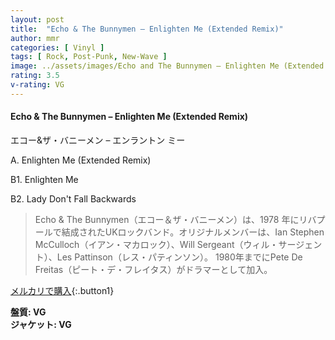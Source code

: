 ```yaml
---
layout: post
title:  "Echo & The Bunnymen – Enlighten Me (Extended Remix)"
author: mmr
categories: [ Vinyl ]
tags: [ Rock, Post-Punk, New-Wave ]
image: ../assets/images/Echo and The Bunnymen – Enlighten Me (Extended Remix).jpg
rating: 3.5
v-rating: VG
---
```


#### Echo & The Bunnymen – Enlighten Me (Extended Remix)

エコー&ザ・バニーメン – エンラントン ミー

A. Enlighten Me (Extended Remix)

B1. Enlighten Me

B2. Lady Don't Fall Backwards

> Echo & The Bunnymen（エコー＆ザ・バニーメン）は、1978 年にリバプールで結成されたUKロックバンド。オリジナルメンバーは、Ian Stephen McCulloch（イアン・マカロック）、Will Sergeant（ウィル・サージェント）、Les Pattinson（レス・パティンソン）。 1980年までにPete De Freitas（ピート・デ・フレイタス）がドラマーとして加入。

[メルカリで購入](https://jp.mercari.com/item/m55842232873){:.button1}

<div class="mt-4 mb-4 d-flex align-items-center">
<strong class="mr-1">盤質: VG</strong>
</div>
<div class="mt-4 mb-4 d-flex align-items-center">
<strong class="mr-1">ジャケット: VG</strong>
</div>
